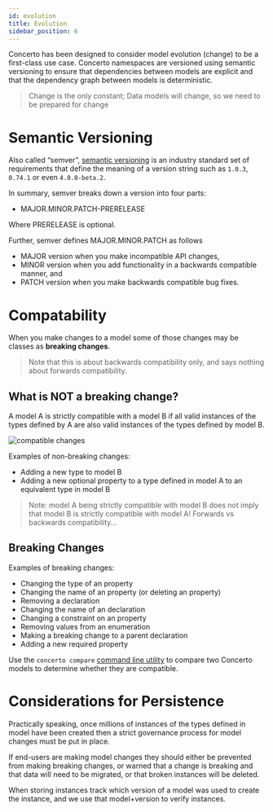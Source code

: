 ```yaml
---
id: evolution
title: Evolution
sidebar_position: 6
---
```


Concerto has been designed to consider model evolution (change) to be a first-class use case. Concerto namespaces are versioned using semantic versioning to ensure that dependencies between models are explicit and that the dependency graph between models is deterministic.

> Change is the only constant; Data models will change, so we need to be prepared for change

# Semantic Versioning

Also called “semver”, [semantic versioning](https://semver.org) is an industry standard set of requirements that define the meaning of a version string such as `1.0.3`, `0.74.1` or even `4.0.0-beta.2`. 

In summary, semver breaks down a version into four parts:
- MAJOR.MINOR.PATCH-PRERELEASE  

Where PRERELEASE is optional.

Further, semver defines MAJOR.MINOR.PATCH as follows

- MAJOR version when you make incompatible API changes,
- MINOR version when you add functionality in a backwards compatible manner, and
- PATCH version when you make backwards compatible bug fixes.

# Compatability

When you make changes to a model some of those changes may be classes as **breaking changes**.

> Note that this is about backwards compatibility only, and says nothing about forwards compatibility.

## What is NOT a breaking change?

A model A is strictly compatible with a model B if all valid instances of the types defined by A are also valid instances of the types defined by model B.

![compatible changes](/img/compatability.png)

Examples of non-breaking changes:
- Adding a new type to model B
- Adding a new optional property to a type defined in model A to an equivalent type in model B

> Note: model A being strictly compatible with model B does not imply that model B is strictly compatible with model A! Forwards vs backwards compatibility…

## Breaking Changes

Examples of breaking changes:
- Changing the type of an property
- Changing the name of an property (or deleting an property)
- Removing a declaration
- Changing the name of an declaration
- Changing a constraint on an property
- Removing values from an enumeration
- Making a breaking change to a parent declaration
- Adding a new required property

Use the `concerto compare` [command line utility](/docs/tools/ref-concerto-cli.md) to compare two Concerto models to determine whether they are compatible.

# Considerations for Persistence

Practically speaking, once millions of instances of the types defined in model have been created then a strict governance process for model changes must be put in place.

If end-users are making model changes they should either be prevented from making breaking changes, or warned that a change is breaking and that data will need to be migrated, or that broken instances will be deleted.

When storing instances track which version of a model was used to create the instance, and we use that model+version to verify instances.
